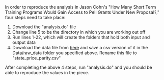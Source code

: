 In order to reproduce the analysis in Jason Cohn's "How Many Short Term Training Programs Would Gain Access to Pell Grants Under New Proposal?," four steps need to take place:
1. Download the "analysis.do" file
2. Change line 5 to be the directory in which you are working out off
3. Run lines 1-22, which will create the folders that hold both input and output data
4. Download the data file from [here](https://apps.bea.gov/iTable/?reqid=70&step=1&acrdn=8#eyJhcHBpZCI6NzAsInN0ZXBzIjpbMSwyNCwyOSwyNSwzMSwyNiwyNywzMCwzMF0sImRhdGEiOltbIlRhYmxlSWQiLCIxMDEiXSxbIkNsYXNzaWZpY2F0aW9uIiwiTm9uLUluZHVzdHJ5Il0sWyJNYWpvcl9BcmVhIiwiMCJdLFsiU3RhdGUiLFsiMCJdXSxbIkFyZWEiLFsiWFgiXV0sWyJTdGF0aXN0aWMiLCIxIl0sWyJVbml0X29mX21lYXN1cmUiLCJMZXZlbHMiXSxbIlllYXIiLFsiMjAxOSJdXSxbIlllYXJCZWdpbiIsIi0xIl0sWyJZZWFyX0VuZCIsIi0xIl1dfQ==) and save a csv version of it in the Data/raw_data folder you specified above. Rename this file to "state_price_parity.csv"

After completing the above 4 steps, run "analysis.do" and you should be able to reproduce the values in the piece.

